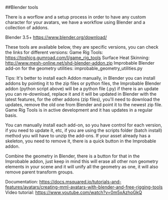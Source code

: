##Blender tools

There is a worflow and a setup process in order to have any custom character for your avatars,
we have a workflow using Blender and a collection of addons.

Blender 3.5+ https://www.blender.org/download/

These tools are available below, they are specific versions, you can check the links for different versions:
Game Rig Tools: https://toshicg.gumroad.com/l/game_rig_tools
Surface Heat Skinning: http://www.mesh-online.net/shd-blender-addon.zip
Improbable Blender add-on for the geometry utilities: improbable_geometry_utilities.py

Tips:
It's better to install each Addon manually, in Blender you can install addons by pointing it to the zip files or python files, 
the Improbable Blender addon (python script above) will be a python file (.py) if there is an update you can re-download, 
replace it and it will be updated in Blender with the latest features, for the other addons (zip files), 
you'll need to download the updates, remove the old one from Blender and point it to the newest zip file.
Game Rig Tools is in active development and it has updates in a regular basis.

You can manually install each add-on, so you have control for each version, if you need to update it, etc,
if you are using the scripts folder (batch install) method you will have to unzip the add-ons.
If your asset already has a skeleton, you need to remove it, there is a quick button in the Improbable addon.

Combine the geometry in Blender, there is a button for that in the Improbable addon,
just keep in mind this will erase all other non geometry elements in your scene and it will unify all the geometry as one,
it will also remove parent transform groups.

Documentation: https://docs.msquared.io/tutorials-and-features/avatars/creating-mml-avatars-with-blender-and-free-rigging-tools
Video tutorial: https://www.youtube.com/watch?v=0m5xAzhoGkQ
